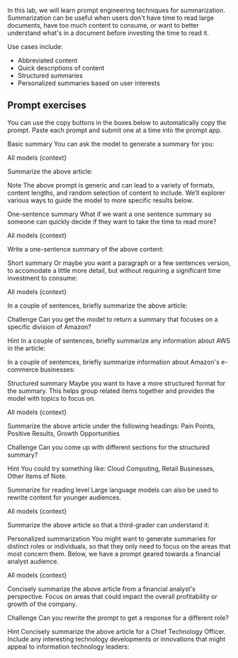 In this lab, we will learn prompt engineering techniques for summarization. Summarization can be useful when users don't have time to read large documents, have too much content to consume, or want to better understand what's in a document before investing the time to read it.

Use cases include:

- Abbreviated content
- Quick descriptions of content
- Structured summaries
- Personalized summaries based on user interests

## Prompt exercises
You can use the copy buttons in the boxes below to automatically copy the prompt. Paste each prompt and submit one at a time into the prompt app.

 

Basic summary
You can ask the model to generate a summary for you:


All models
{context}

Summarize the above article:

Note
The above prompt is generic and can lead to a variety of formats, content lengths, and random selection of content to include. We’ll explorer various ways to guide the model to more specific results below.

 

One-sentence summary
What if we want a one sentence summary so someone can quickly decide if they want to take the time to read more?


All models
{context}

Write a one-sentence summary of the above content:

 

Short summary
Or maybe you want a paragraph or a few sentences version, to accomodate a little more detail, but without requiring a significant time investment to consume:


All models
{context}

In a couple of sentences, briefly summarize the above article:

Challenge
Can you get the model to return a summary that focuses on a specific division of Amazon?

Hint
In a couple of sentences, briefly summarize any information about AWS in the article:

In a couple of sentences, briefly summarize information about Amazon's e-commerce businesses:

 

Structured summary
Maybe you want to have a more structured format for the summary. This helps group related items together and provides the model with topics to focus on.


All models
{context}

Summarize the above article under the following headings: Pain Points, Positive Results, Growth Opportunities

Challenge
Can you come up with different sections for the structured summary?

Hint
You could try something like: Cloud Computing, Retail Businesses, Other Items of Note.

 

Summarize for reading level
Large language models can also be used to rewrite content for younger audiences.


All models
{context}

Summarize the above article so that a third-grader can understand it:

Personalized summarization
You might want to generate summaries for distinct roles or individuals, so that they only need to focus on the areas that most concern them. Below, we have a prompt geared towards a financial analyst audience.


All models
{context}

Concisely summarize the above article from a financial analyst's perspective. Focus on areas that could impact the overall profitability or growth of the company.

Challenge
Can you rewrite the prompt to get a response for a different role?

Hint
Concisely summarize the above article for a Chief Technology Officer. Include any interesting technology developments or innovations that might appeal to information technology leaders: